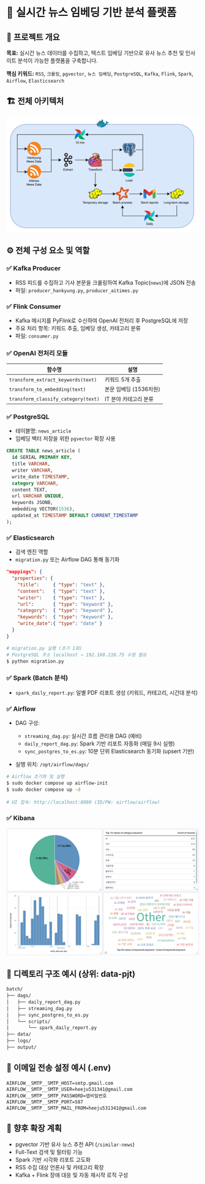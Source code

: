 # 📰 실시간 뉴스 임베딩 기반 분석 플랫폼

## 📌 프로젝트 개요

**목표:**
실시간 뉴스 데이터를 수집하고, 텍스트 임베딩 기반으로 유사 뉴스 추천 및 인사이트 분석이 가능한 플랫폼을 구축합니다.

**핵심 키워드:**
`RSS`, `크롤링`, `pgvector`, `뉴스 임베딩`, `PostgreSQL`, `Kafka`, `Flink`, `Spark`, `Airflow`, `Elasticsearch`

## 🏗️ 전체 아키텍처
![alt text](img/pipeline.png)

## ⚙️ 전체 구성 요소 및 역할

### ✅ Kafka Producer

* RSS 피드를 수집하고 기사 본문을 크롤링하여 Kafka Topic(`news`)에 JSON 전송
* 파일: `producer_hankyung.py`, `producer_aitimes.py`

### ✅ Flink Consumer

* Kafka 메시지를 PyFlink로 수신하여 OpenAI 전처리 후 PostgreSQL에 저장
* 주요 처리 항목: 키워드 추출, 임베딩 생성, 카테고리 분류
* 파일: `consumer.py`

### ✅ OpenAI 전처리 모듈

| 함수명                                 | 설명              |
| ----------------------------------- | --------------- |
| `transform_extract_keywords(text)`  | 키워드 5개 추출       |
| `transform_to_embedding(text)`      | 본문 임베딩 (1536차원) |
| `transform_classify_category(text)` | IT 분야 카테고리 분류   |

### ✅ PostgreSQL

* 테이블명: `news_article`
* 임베딩 벡터 저장을 위한 `pgvector` 확장 사용

```sql
CREATE TABLE news_article (
  id SERIAL PRIMARY KEY,
  title VARCHAR,
  writer VARCHAR,
  write_date TIMESTAMP,
  category VARCHAR,
  content TEXT,
  url VARCHAR UNIQUE,
  keywords JSONB,
  embedding VECTOR(1536),
  updated_at TIMESTAMP DEFAULT CURRENT_TIMESTAMP
);
```

### ✅ Elasticsearch

* 검색 엔진 역할
* `migration.py` 또는 Airflow DAG 통해 동기화

```json
"mappings": {
  "properties": {
    "title":     { "type": "text" },
    "content":   { "type": "text" },
    "writer":    { "type": "text" },
    "url":       { "type": "keyword" },
    "category":  { "type": "keyword" },
    "keywords":  { "type": "keyword" },
    "write_date":{ "type": "date" }
  }
}
```
```bash
# migration.py 실행 (초기 1회)
# PostgreSQL 주소 localhost → 192.168.210.75 수정 필요
$ python migration.py
```

### ✅ Spark (Batch 분석)

* `spark_daily_report.py`: 일별 PDF 리포트 생성 (키워드, 카테고리, 시간대 분석)

### ✅ Airflow

* DAG 구성:

  * `streaming_dag.py`: 실시간 흐름 관리용 DAG (예비)
  * `daily_report_dag.py`: Spark 기반 리포트 자동화 (매일 9시 실행)
  * `sync_postgres_to_es.py`: 10분 단위 Elasticsearch 동기화 (upsert 기반)
* 실행 위치: `/opt/airflow/dags/`

```bash
# Airflow 초기화 및 실행
$ sudo docker compose up airflow-init
$ sudo docker compose up -d

# UI 접속: http://localhost:8080 (ID/PW: airflow/airflow)
```

### ✅ Kibana
![alt text](img/image.png)

## 📂 디렉토리 구조 예시 (상위: data-pjt)

```bash
batch/
├── dags/
│   ├── daily_report_dag.py
│   ├── streaming_dag.py
│   ├── sync_postgres_to_es.py
│   └── scripts/
│       └── spark_daily_report.py
├── data/
├── logs/
├── output/
```

## 📧 이메일 전송 설정 예시 (.env)

```env
AIRFLOW__SMTP__SMTP_HOST=smtp.gmail.com
AIRFLOW__SMTP__SMTP_USER=heeju531341@gmail.com
AIRFLOW__SMTP__SMTP_PASSWORD=앱비밀번호
AIRFLOW__SMTP__SMTP_PORT=587
AIRFLOW__SMTP__SMTP_MAIL_FROM=heeju531341@gmail.com
```

## 🚀 향후 확장 계획

* pgvector 기반 유사 뉴스 추천 API (`/similar-news`)
* Full-Text 검색 및 필터링 기능
* Spark 기반 시각화 리포트 고도화
* RSS 수집 대상 언론사 및 카테고리 확장
* Kafka + Flink 장애 대응 및 자동 재시작 로직 구성
